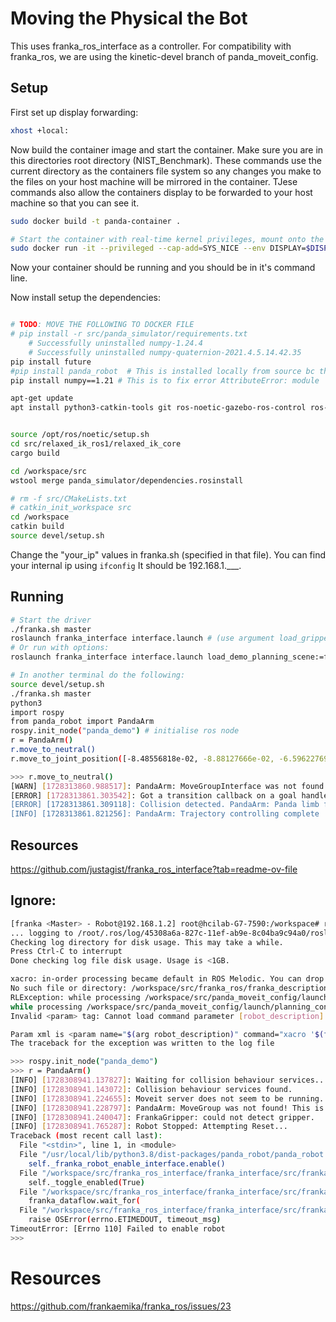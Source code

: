 # Moving the Physical the Bot

This uses franka_ros_interface as a controller. For compatibility with franka_ros, we are using the kinetic-devel branch of panda_moveit_config.

## Setup

First set up display forwarding:
```bash
xhost +local:
```

Now  build the container image and start the container. Make sure you are in this directories root directory (NIST_Benchmark). These commands use the current directory as the containers file system so any changes you make to the files on your host machine will be mirrored in the container. TJese commands also allow the containers display to be forwarded to your host machine so that you can see it.
```bash
sudo docker build -t panda-container .

# Start the container with real-time kernel privileges, mount onto the current directory, and allow display forwarding
sudo docker run -it --privileged --cap-add=SYS_NICE --env DISPLAY=$DISPLAY -v /tmp/.X11-unix:/tmp/.X11-unix -v $(pwd):/workspace --net=host panda-container

```

Now your container should be running and you should be in it's command line. 


Now install setup the dependencies:
```bash

# TODO: MOVE THE FOLLOWING TO DOCKER FILE
# pip install -r src/panda_simulator/requirements.txt 
    # Successfully uninstalled numpy-1.24.4
    # Successfully uninstalled numpy-quaternion-2021.4.5.14.42.35
pip install future
#pip install panda_robot  # This is installed locally from source bc there where errors that I had to fix
pip install numpy==1.21 # This is to fix error AttributeError: module 'numpy' has no attribute 'typeDict'

apt-get update
apt install python3-catkin-tools git ros-noetic-gazebo-ros-control ros-noetic-rospy-message-converter ros-noetic-effort-controllers ros-noetic-joint-state-controller ros-noetic-moveit ros-noetic-moveit-commander ros-noetic-moveit-visual-tools


source /opt/ros/noetic/setup.sh
cd src/relaxed_ik_ros1/relaxed_ik_core
cargo build

cd /workspace/src
wstool merge panda_simulator/dependencies.rosinstall

# rm -f src/CMakeLists.txt 
# catkin_init_workspace src
cd /workspace
catkin build
source devel/setup.sh
```


Change the "your_ip"  values in franka.sh (specified in that file). You can find your internal ip using `ifconfig` It should be 192.168.1.___.

## Running

```bash
# Start the driver
./franka.sh master
roslaunch franka_interface interface.launch # (use argument load_gripper:=false for starting without gripper)
# Or run with options:
roslaunch franka_interface interface.launch load_demo_planning_scene:=false load_gripper:=false start_controllers:=false start_moveit:=false

# In another terminal do the following:
source devel/setup.sh
./franka.sh master
python3
import rospy
from panda_robot import PandaArm
rospy.init_node("panda_demo") # initialise ros node
r = PandaArm() 
r.move_to_neutral()
r.move_to_joint_position([-8.48556818e-02, -8.88127666e-02, -6.59622769e-01, -1.57569726e+00, -4.82374882e-04,  2.15975946e+00,  4.36766917e-01]) # move robot to the specified pose


```


```bash
>>> r.move_to_neutral()
[WARN] [1728313860.988517]: PandaArm: MoveGroupInterface was not found! Using JointTrajectoryActionClient instead.
[ERROR] [1728313861.303542]: Got a transition callback on a goal handle that we're not tracking
[ERROR] [1728313861.309118]: Collision detected. PandaArm: Panda limb failed to reach commanded joint positions.
[INFO] [1728313861.821256]: PandaArm: Trajectory controlling complete
```

## Resources
https://github.com/justagist/franka_ros_interface?tab=readme-ov-file


## Ignore:
```bash
[franka <Master> - Robot@192.168.1.2] root@hcilab-G7-7590:/workspace# roslaunch franka_interface interface.launch
... logging to /root/.ros/log/45308a6a-827c-11ef-ab9e-8c04ba9c94a0/roslaunch-hcilab-G7-7590-34350.log
Checking log directory for disk usage. This may take a while.
Press Ctrl-C to interrupt
Done checking log file disk usage. Usage is <1GB.

xacro: in-order processing became default in ROS Melodic. You can drop the option.
No such file or directory: /workspace/src/franka_ros/franka_description/robots/panda/panda.urdf.xacro [Errno 2] No such file or directory: '/workspace/src/franka_ros/franka_description/robots/panda/panda.urdf.xacro'
RLException: while processing /workspace/src/panda_moveit_config/launch/move_group.launch:
while processing /workspace/src/panda_moveit_config/launch/planning_context.launch:
Invalid <param> tag: Cannot load command parameter [robot_description]: command [['xacro', '/workspace/src/franka_ros/franka_description/robots/panda/panda.urdf.xacro', 'hand:=true', 'arm_id:=panda']] returned with code [2]. 

Param xml is <param name="$(arg robot_description)" command="xacro '$(find franka_description)/robots/panda/panda.urdf.xacro' hand:=$(arg load_gripper) arm_id:=$(arg arm_id)" if="$(arg load_robot_description)"/>
The traceback for the exception was written to the log file
```

```bash
>>> rospy.init_node("panda_demo")
>>> r = PandaArm() 
[INFO] [1728308941.137827]: Waiting for collision behaviour services...
[INFO] [1728308941.143072]: Collision behaviour services found.
[INFO] [1728308941.224655]: Moveit server does not seem to be running.
[INFO] [1728308941.228797]: PandaArm: MoveGroup was not found! This is okay if moveit service is not required!
[INFO] [1728308941.240047]: FrankaGripper: could not detect gripper.
[INFO] [1728308941.765287]: Robot Stopped: Attempting Reset...
Traceback (most recent call last):
  File "<stdin>", line 1, in <module>
  File "/usr/local/lib/python3.8/dist-packages/panda_robot/panda_robot.py", line 104, in __init__
    self._franka_robot_enable_interface.enable()
  File "/workspace/src/franka_ros_interface/franka_interface/src/franka_interface/robot_enable.py", line 130, in enable
    self._toggle_enabled(True)
  File "/workspace/src/franka_ros_interface/franka_interface/src/franka_interface/robot_enable.py", line 106, in _toggle_enabled
    franka_dataflow.wait_for(
  File "/workspace/src/franka_ros_interface/franka_interface/src/franka_dataflow/wait_for.py", line 56, in wait_for
    raise OSError(errno.ETIMEDOUT, timeout_msg)
TimeoutError: [Errno 110] Failed to enable robot
>>> 
```
# Resources
https://github.com/frankaemika/franka_ros/issues/23